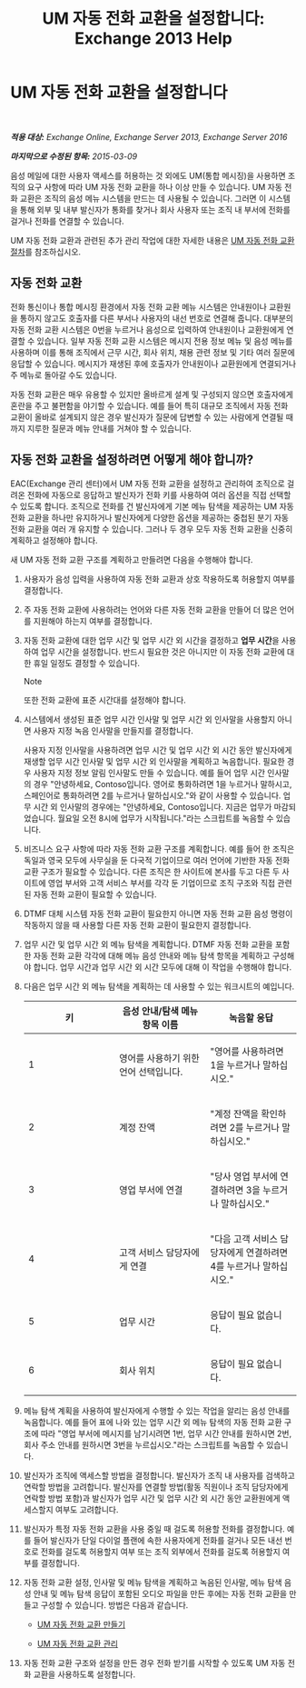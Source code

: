 ﻿---
title: 'UM 자동 전화 교환을 설정합니다: Exchange 2013 Help'
TOCTitle: UM 자동 전화 교환을 설정합니다
ms:assetid: 0a3492f8-8aba-4904-96fd-6e023175012a
ms:mtpsurl: https://technet.microsoft.com/ko-kr/library/JJ673508(v=EXCHG.150)
ms:contentKeyID: 50482444
ms.date: 05/22/2018
mtps_version: v=EXCHG.150
ms.translationtype: MT
---

# UM 자동 전화 교환을 설정합니다

 

_**적용 대상:** Exchange Online, Exchange Server 2013, Exchange Server 2016_

_**마지막으로 수정된 항목:** 2015-03-09_

음성 메일에 대한 사용자 액세스를 허용하는 것 외에도 UM(통합 메시징)을 사용하면 조직의 요구 사항에 따라 UM 자동 전화 교환을 하나 이상 만들 수 있습니다. UM 자동 전화 교환은 조직의 음성 메뉴 시스템을 만드는 데 사용될 수 있습니다. 그러면 이 시스템을 통해 외부 및 내부 발신자가 통화를 찾거나 회사 사용자 또는 조직 내 부서에 전화를 걸거나 전화를 연결할 수 있습니다.

UM 자동 전화 교환과 관련된 추가 관리 작업에 대한 자세한 내용은 [UM 자동 전화 교환 절차](um-auto-attendant-procedures-exchange-2013-help.md)를 참조하십시오.

## 자동 전화 교환

전화 통신이나 통합 메시징 환경에서 자동 전화 교환 메뉴 시스템은 안내원이나 교환원을 통하지 않고도 호출자를 다른 부서나 사용자의 내선 번호로 연결해 줍니다. 대부분의 자동 전화 교환 시스템은 0번을 누르거나 음성으로 입력하여 안내원이나 교환원에게 연결할 수 있습니다. 일부 자동 전화 교환 시스템은 메시지 전용 정보 메뉴 및 음성 메뉴를 사용하며 이를 통해 조직에서 근무 시간, 회사 위치, 채용 관련 정보 및 기타 여러 질문에 응답할 수 있습니다. 메시지가 재생된 후에 호출자가 안내원이나 교환원에게 연결되거나 주 메뉴로 돌아갈 수도 있습니다.

자동 전화 교환은 매우 유용할 수 있지만 올바르게 설계 및 구성되지 않으면 호출자에게 혼란을 주고 불편함을 야기할 수 있습니다. 예를 들어 특히 대규모 조직에서 자동 전화 교환이 올바로 설계되지 않은 경우 발신자가 질문에 답변할 수 있는 사람에게 연결될 때까지 지루한 질문과 메뉴 안내를 거쳐야 할 수 있습니다.

## 자동 전화 교환을 설정하려면 어떻게 해야 합니까?

EAC(Exchange 관리 센터)에서 UM 자동 전화 교환을 설정하고 관리하여 조직으로 걸려온 전화에 자동으로 응답하고 발신자가 전화 키를 사용하여 여러 옵션을 직접 선택할 수 있도록 합니다. 조직으로 전화를 건 발신자에게 기본 메뉴 탐색을 제공하는 UM 자동 전화 교환을 하나만 유지하거나 발신자에게 다양한 옵션을 제공하는 중첩된 분기 자동 전화 교환을 여러 개 유지할 수 있습니다. 그러나 두 경우 모두 자동 전화 교환을 신중히 계획하고 설정해야 합니다.

새 UM 자동 전화 교환 구조를 계획하고 만들려면 다음을 수행해야 합니다.

1.  사용자가 음성 입력을 사용하여 자동 전화 교환과 상호 작용하도록 허용할지 여부를 결정합니다.

2.  주 자동 전화 교환에 사용하려는 언어와 다른 자동 전화 교환을 만들어 더 많은 언어를 지원해야 하는지 여부를 결정합니다.

3.  자동 전화 교환에 대한 업무 시간 및 업무 시간 외 시간을 결정하고 **업무 시간**을 사용하여 업무 시간을 설정합니다. 반드시 필요한 것은 아니지만 이 자동 전화 교환에 대한 휴일 일정도 결정할 수 있습니다.
    

    > [!NOTE]
    > 또한 전화 교환에 표준 시간대를 설정해야 합니다.



4.  시스템에서 생성된 표준 업무 시간 인사말 및 업무 시간 외 인사말을 사용할지 아니면 사용자 지정 녹음 인사말을 만들지를 결정합니다.
    
    사용자 지정 인사말을 사용하려면 업무 시간 및 업무 시간 외 시간 동안 발신자에게 재생할 업무 시간 인사말 및 업무 시간 외 인사말을 계획하고 녹음합니다. 필요한 경우 사용자 지정 정보 알림 인사말도 만들 수 있습니다. 예를 들어 업무 시간 인사말의 경우 "안녕하세요, Contoso입니다. 영어로 통화하려면 1을 누르거나 말하시고, 스페인어로 통화하려면 2를 누르거나 말하십시오."와 같이 사용할 수 있습니다. 업무 시간 외 인사말의 경우에는 "안녕하세요, Contoso입니다. 지금은 업무가 마감되었습니다. 월요일 오전 8시에 업무가 시작됩니다."라는 스크립트를 녹음할 수 있습니다.

5.  비즈니스 요구 사항에 따라 자동 전화 교환 구조를 계획합니다. 예를 들어 한 조직은 독일과 영국 모두에 사무실을 둔 다국적 기업이므로 여러 언어에 기반한 자동 전화 교환 구조가 필요할 수 있습니다. 다른 조직은 한 사이트에 본사를 두고 다른 두 사이트에 영업 부서와 고객 서비스 부서를 각각 둔 기업이므로 조직 구조와 직접 관련된 자동 전화 교환이 필요할 수 있습니다.

6.  DTMF 대체 시스템 자동 전화 교환이 필요한지 아니면 자동 전화 교환 음성 명령이 작동하지 않을 때 사용할 다른 자동 전화 교환이 필요한지 결정합니다.

7.  업무 시간 및 업무 시간 외 메뉴 탐색을 계획합니다. DTMF 자동 전화 교환을 포함한 자동 전화 교환 각각에 대해 메뉴 음성 안내와 메뉴 탐색 항목을 계획하고 구성해야 합니다. 업무 시간과 업무 시간 외 시간 모두에 대해 이 작업을 수행해야 합니다.

8.  다음은 업무 시간 외 메뉴 탐색을 계획하는 데 사용할 수 있는 워크시트의 예입니다.
    
    
    <table>
    <colgroup>
    <col style="width: 33%" />
    <col style="width: 33%" />
    <col style="width: 33%" />
    </colgroup>
    <thead>
    <tr class="header">
    <th><strong>키</strong></th>
    <th><strong>음성 안내/탐색 메뉴 항목 이름</strong></th>
    <th><strong>녹음할 응답</strong></th>
    </tr>
    </thead>
    <tbody>
    <tr class="odd">
    <td><p>1</p></td>
    <td><p>영어를 사용하기 위한 언어 선택입니다.</p></td>
    <td><p>&quot;영어를 사용하려면 1을 누르거나 말하십시오.&quot;</p></td>
    </tr>
    <tr class="even">
    <td><p>2</p></td>
    <td><p>계정 잔액</p></td>
    <td><p>&quot;계정 잔액을 확인하려면 2를 누르거나 말하십시오.&quot;</p></td>
    </tr>
    <tr class="odd">
    <td><p>3</p></td>
    <td><p>영업 부서에 연결</p></td>
    <td><p>&quot;당사 영업 부서에 연결하려면 3을 누르거나 말하십시오.&quot;</p></td>
    </tr>
    <tr class="even">
    <td><p>4</p></td>
    <td><p>고객 서비스 담당자에게 연결</p></td>
    <td><p>&quot;다음 고객 서비스 담당자에게 연결하려면 4를 누르거나 말하십시오.&quot;</p></td>
    </tr>
    <tr class="odd">
    <td><p>5</p></td>
    <td><p>업무 시간</p></td>
    <td><p>응답이 필요 없습니다.</p></td>
    </tr>
    <tr class="even">
    <td><p>6</p></td>
    <td><p>회사 위치</p></td>
    <td><p>응답이 필요 없습니다.</p></td>
    </tr>
    </tbody>
    </table>


9.  메뉴 탐색 계획을 사용하여 발신자에게 수행할 수 있는 작업을 알리는 음성 안내를 녹음합니다. 예를 들어 표에 나와 있는 업무 시간 외 메뉴 탐색의 자동 전화 교환 구조에 따라 "영업 부서에 메시지를 남기시려면 1번, 업무 시간 안내를 원하시면 2번, 회사 주소 안내를 원하시면 3번을 누르십시오."라는 스크립트를 녹음할 수 있습니다.

10. 발신자가 조직에 액세스할 방법을 결정합니다. 발신자가 조직 내 사용자를 검색하고 연락할 방법을 고려합니다. 발신자를 연결할 방법(활동 직원이나 조직 담당자에게 연락할 방법 포함)과 발신자가 업무 시간 및 업무 시간 외 시간 동안 교환원에게 액세스할지 여부도 고려합니다.

11. 발신자가 특정 자동 전화 교환을 사용 중일 때 걸도록 허용할 전화를 결정합니다. 예를 들어 발신자가 단일 다이얼 플랜에 속한 사용자에게 전화를 걸거나 모든 내선 번호로 전화를 걸도록 허용할지 여부 또는 조직 외부에서 전화를 걸도록 허용할지 여부를 결정합니다.

12. 자동 전화 교환 설정, 인사말 및 메뉴 탐색을 계획하고 녹음된 인사말, 메뉴 탐색 음성 안내 및 메뉴 탐색 응답이 포함된 오디오 파일을 만든 후에는 자동 전화 교환을 만들고 구성할 수 있습니다. 방법은 다음과 같습니다.
    
      - [UM 자동 전화 교환 만들기](https://docs.microsoft.com/ko-kr/exchange/voice-mail-unified-messaging/automatically-answer-and-route-calls/create-a-um-auto-attendant)
    
      - [UM 자동 전화 교환 관리](manage-a-um-auto-attendant-exchange-2013-help.md)

13. 자동 전화 교환 구조와 설정을 만든 경우 전화 받기를 시작할 수 있도록 UM 자동 전화 교환을 사용하도록 설정합니다.

